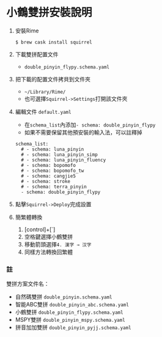 # 小鶴雙拼安裝說明

1. 安裝Rime

    `$ brew cask install squirrel`

1. 下載雙拼配置文件
    - `double_pinyin_flypy.schema.yaml`

1. 把下載的配置文件拷貝到文件夾
    - `~/Library/Rime/`
    - 也可選擇`Squirrel->Settings`打開該文件夾

1. 編輯文件 `default.yaml`
    - 在`schema_list`內添加`- schema: double_pinyin_flypy`
    - 如果不需要保留其他預安裝的輸入法，可以註釋掉
    
    ```
    schema_list:
      # - schema: luna_pinyin
      # - schema: luna_pinyin_simp
      # - schema: luna_pinyin_fluency
      # - schema: bopomofo
      # - schema: bopomofo_tw
      # - schema: cangjie5
      # - schema: stroke
      # - schema: terra_pinyin
      - schema: double_pinyin_flypy
    ```

1. 點擊`Squirrel->Deploy`完成設置

1. 簡繁體轉換
    1. [control]+[`]
    1. 空格鍵選擇小鶴雙拼
    1. 移動箭頭選擇`4. 漢字 → 汉字`
    1. 同樣方法轉換回繁體
    
### 註
雙拼方案文件名：
  - 自然碼雙拼 `double_pinyin.schema.yaml`
  - 智能ABC雙拼 `double_pinyin_abc.schema.yaml`
  - 小鶴雙拼 `double_pinyin_flypy.schema.yaml`
  - MSPY雙拼 `double_pinyin_mspy.schema.yaml`
  - 拼音加加雙拼 `double_pinyin_pyjj.schema.yaml`

